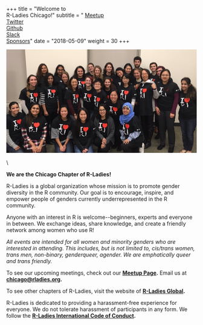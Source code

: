 +++
title = "Welcome to <br/>R-Ladies Chicago!"
subtitle = " [Meetup](https://www.meetup.com/rladies-chicago/) <br/> [Twitter](https://twitter.com/RLadiesChicago) <br/> [Github](https://github.com/rladies-chicago) <br/> [Slack](https://rladies-chicago.slack.com) <br/> [Sponsors](#sponsors)"
date = "2018-05-09"
weight = 30
+++


   
![R-Ladies Chicago!](/img/rladieschi_group_2.png)  
  
     
\  
    
**We are the Chicago Chapter of R-Ladies!**  
  
R-Ladies is a global organization whose mission is to promote gender diversity in the R community. Our goal is to encourage, inspire, and empower people of genders currently underrepresented in the R community.
  
Anyone with an interest in R is welcome--beginners, experts and everyone in between. We exchange ideas, share knowledge, and create a friendly network among women who use R!   
    
*All events are intended for all women and minority genders who are interested in attending. This includes, but is not limited to, cis/trans women, trans men, non-binary, genderqueer, agender. We are emphatically queer and trans friendly.*  
  
To see our upcoming meetings, check out our **[Meetup Page](https://www.meetup.com/rladies-chicago/).** Email us at **[chicago@rladies.org](mailto:chicago@rladies.org).** 
  
To see other chapters of R-Ladies, visit the website of **[R-Ladies Global](https://rladies.org/).**    
  
R-Ladies is dedicated to providing a harassment-free experience for everyone. We do not tolerate harassment of participants in any form. We follow the **[R-Ladies International Code of Conduct](https://github.com/rladies/starter-kit/wiki/Code-of-Conduct).**


